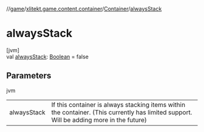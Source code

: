 //[game](../../../index.md)/[xlitekt.game.content.container](../index.md)/[Container](index.md)/[alwaysStack](always-stack.md)

# alwaysStack

[jvm]\
val [alwaysStack](always-stack.md): [Boolean](https://kotlinlang.org/api/latest/jvm/stdlib/kotlin/-boolean/index.html) = false

## Parameters

jvm

| | |
|---|---|
| alwaysStack | If this container is always stacking items within the container. (This currently has limited support. Will be adding more in the future) |
